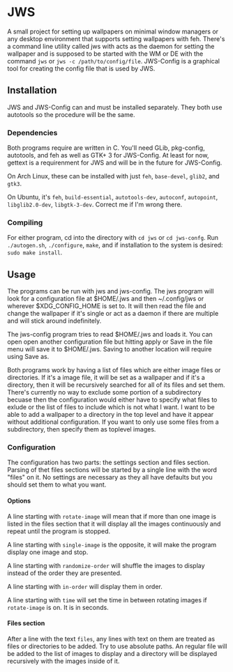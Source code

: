 # JWS
A small project for setting up wallpapers on minimal window managers or any
desktop environment that supports setting wallpapers with feh. There's a
command line utility called jws with acts as the daemon for setting the
wallpaper and is supposed to be started with the WM or DE with the command
`jws` or `jws -c /path/to/config/file`. JWS-Config is a graphical tool for
creating the config file that is used by JWS.

## Installation
JWS and JWS-Config can and must be installed separately. They both use
autotools so the procedure will be the same.

### Dependencies
Both programs require are written in C. You'll need GLib, pkg-config,
autotools, and feh as well as GTK+ 3 for JWS-Config. At least for now, gettext
is a requirenment for JWS and will be in the future for JWS-Config.

On Arch Linux, these can be installed with just `feh`, `base-devel`, `glib2`,
and `gtk3`.

On Ubuntu, it's `feh`, `build-essential`, `autotools-dev`, `autoconf`,
`autopoint`, `libglib2.0-dev`, `libgtk-3-dev`. Correct me if I'm wrong there.

### Compiling
For either program, cd into the directory with `cd jws` or `cd jws-confg`. Run
`./autogen.sh`, `./configure`, `make`, and if installation to the system is
desired: `sudo make install`.


## Usage
The programs can be run with jws and jws-config. The jws program will look for
a configuration file at $HOME/.jws and then ~/.config/jws or wherever
$XDG_CONFIG_HOME is set to. It will then read the file and change the
wallpaper if it's single or act as a daemon if there are multiple and will
stick around indefinitely.

The jws-config program tries to read $HOME/.jws and loads it. You can open
open another configuration file but hitting apply or Save in the file menu
will save it to $HOME/.jws. Saving to another location will require using Save
as.

Both programs work by having a list of files which are either image files or
directories. If it's a image file, it will be set as a wallpaper and if it's
a directory, then it will be recursively searched for all of its files and set
them. There's currently no way to exclude some portion of a subdirectory
becuase then the configuration would either have to specify what files to
exlude or the list of files to include which is not what I want. I want to be
able to add a wallpaper to a directory in the top level and have it appear
without additional configuration. If you want to only use some files from a
subdirectory, then specify them as toplevel images.

### Configuration
The configuration has two parts: the settings section and files section.
Parsing of thet files sections will be started by a single line with the word
"files" on it. No settings are necessary as they all have defaults but you
should set them to what you want.

#### Options
A line starting with `rotate-image` will mean that if more than one image is
listed in the files section that it will display all the images continuously
and repeat until the program is stopped.

A line starting with `single-image` is the opposite, it will make the program
display one image and stop.

A line starting with `randomize-order` will shuffle the images to display
instead of the order they are presented.

A line starting with `in-order` will display them in order.

A line starting with `time` will set the time in between rotating images if
`rotate-image` is on. It is in seconds.

#### Files section
After a line with the text `files`, any lines with text on them are treated as
files or directories to be added. Try to use absolute paths. An regular file
will be added to the list of images to display and a directory will be
displayed recursively with the images inside of it.
